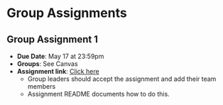 # Group Assignments

## Group Assignment 1

* **Due Date**: May 17 at 23:59pm
* **Groups**: See Canvas
* **Assignment link**: [Click here](https://classroom.github.com/g/wJqMT4lr)
    * Group leaders should accept the assignment and add their team members
    * Assignment README documents how to do this. 
